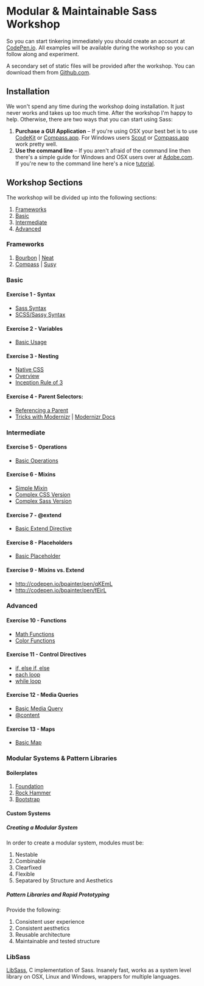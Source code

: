 # Modular & Maintainable Sass Workshop

So you can start tinkering immediately you should create an account at [CodePen.io](http://codepen.io/collection/ocevd). All examples will be available during the workshop so you can follow along and experiment.

A secondary set of static files will be provided after the workshop. You can download them from [Github.com](http://github.com/bpainter/sass-workshop).

## Installation

We won't spend any time during the workshop doing installation. It just never works and takes up too much time. After the workshop I'm happy to help. Otherwise, there are two ways that you can start using Sass:

1. **Purchase a GUI Application** – If you're using OSX your best bet is to use [CodeKit](http://incident57.com/codekit/) or [Compass.app](http://compass.handlino.com/). For Windows users [Scout](http://mhs.github.io/scout-app/) or [Compass.app](http://compass.handlino.com/) work pretty well.
2. **Use the command line** – If you aren't afraid of the command line then there's a simple guide for Windows and OSX users over at [Adobe.com](http://www.adobe.com/devnet/html5/articles/introduction-to-sass-part-1-installation.html). If you're new to the command line here's a nice [tutorial](http://wiseheartdesign.com/articles/2010/11/12/the-designers-guide-to-the-osx-command-prompt/).

## Workshop Sections

The workshop will be divided up into the following sections:

1. [Frameworks](#frameworks)
2. [Basic](#basic)
3. [Intermediate](#intermediate)
4. [Advanced](#advanced)

### <div id="frameworks">Frameworks</div>

1. [Bourbon](http://bourbon.io/) | [Neat](http://neat.bourbon.io/)
2. [Compass](http://compass-style.org/) | [Susy](http://susy.oddbird.net/)

### <div id="basic">Basic</div>

#### Exercise 1 - Syntax

- [Sass Syntax](http://codepen.io/bpainter/pen/wrdLo)
- [SCSS/Sassy Syntax](http://codepen.io/bpainter/pen/cpdeb)

#### Exercise 2 - Variables

- [Basic Usage](http://codepen.io/bpainter/pen/ntxLb)

#### Exercise 3 - Nesting

- [Native CSS](http://codepen.io/bpainter/pen/IkByq)
- [Overview](http://codepen.io/bpainter/pen/aophg)
- [Inception Rule of 3](http://codepen.io/bpainter/pen/fztwl)

#### Exercise 4 - Parent Selectors:

- [Referencing a Parent](http://codepen.io/bpainter/pen/jHfkz)
- [Tricks with Modernizr](http://codepen.io/bpainter/pen/eIJyh) | [Modernizr Docs](http://modernizr.com/docs/#features-css)

### <div id="intermediate">Intermediate</div>

#### Exercise 5 - Operations

- [Basic Operations](http://codepen.io/bpainter/pen/EmeiL)

#### Exercise 6 - Mixins

- [Simple Mixin](http://codepen.io/bpainter/pen/yAJiE)
- [Complex CSS Version](http://codepen.io/bpainter/pen/mguFy)
- [Complex Sass Version](http://codepen.io/bpainter/pen/fcHIJ)

#### Exercise 7 - @extend 

- [Basic Extend Directive](http://codepen.io/bpainter/pen/rnHgt)

#### Exercise 8 - Placeholders

- [Basic Placeholder](http://codepen.io/bpainter/pen/BDhuf)

#### Exercise 9 - Mixins vs. Extend

- http://codepen.io/bpainter/pen/qKEmL
- http://codepen.io/bpainter/pen/fEirL


### <div id="advanced">Advanced</div>

#### Exercise 10 - Functions

- [Math Functions](http://codepen.io/bpainter/pen/BtIiu)
- [Color Functions](http://codepen.io/bpainter/pen/igGao)

#### Exercise 11 - Control Directives

- [if, else if, else](http://codepen.io/bpainter/pen/nJuHk)
- [each loop](http://codepen.io/bpainter/pen/LaquJ)
- [while loop](http://codepen.io/bpainter/pen/mIvjx)

#### Exercise 12 - Media Queries

- [Basic Media Query](http://codepen.io/bpainter/pen/zjJvG)
- [@content](http://codepen.io/bpainter/pen/rJeLA)

#### Exercise 13 - Maps

- [Basic Map](http://codepen.io/bpainter/pen/Fdpxs)


### <div id="modular-systems">Modular Systems & Pattern Libraries</div>

#### Boilerplates

1. [Foundation](http://foundation.zurb.com/)
2. [Rock Hammer](http://github.com/malarkey/Rock-Hammer)
3. [Bootstrap](http://github.com/jlong/sass-twitter-bootstrap)

#### Custom Systems

##### Creating a Modular System

In order to create a modular system, modules must be:

1. Nestable
2. Combinable
3. Clearfixed
4. Flexible
5. Sepatared by Structure and Aesthetics

##### Pattern Libraries and Rapid Prototyping 

Provide the following:

1. Consistent user experience
2. Consistent aesthetics
3. Reusable architecture
4. Maintainable and tested structure

### LibSass

[LibSass](https://github.com/hcatlin/libsass), C implementation of Sass. Insanely fast, works as a system level library on OSX, Linux and Windows, wrappers for multiple languages.

